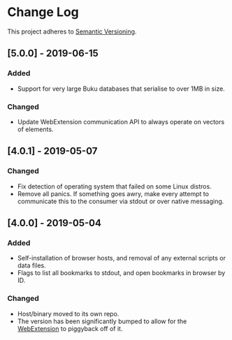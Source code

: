 # Change Log
This project adheres to [Semantic Versioning](http://semver.org/).

## [5.0.0] - 2019-06-15
### Added
- Support for very large Buku databases that serialise to over 1MB in size.

### Changed
- Update WebExtension communication API to always operate on vectors of elements.

## [4.0.1] - 2019-05-07
### Changed
- Fix detection of operating system that failed on some Linux distros.
- Remove all panics. If something goes awry, make every attempt to communicate this to the consumer via stdout or over native messaging.

## [4.0.0] - 2019-05-04
### Added
- Self-installation of browser hosts, and removal of any external scripts or data files.
- Flags to list all bookmarks to stdout, and open bookmarks in browser by ID.

### Changed
- Host/binary moved to its own repo.
- The version has been significantly bumped to allow for the [WebExtension](https://github.com/SamHH/bukubrow-host) to piggyback off of it.
